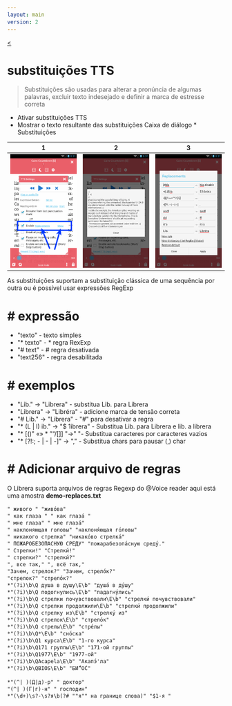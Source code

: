 ```yaml
---
layout: main
version: 2
---
```

[<](/wiki/faq/pt)

# substituições TTS

> Substituições são usadas para alterar a pronúncia de algumas palavras, excluir texto indesejado e definir a marca de estresse correta

* Ativar substituições TTS
* Mostrar o texto resultante das substituições
Caixa de diálogo * Substituições

|1|2|3|
|-|-|-|
|![](1.png)|![](2.png)|![](3.png)|


As substituições suportam a substituição clássica de uma sequência por outra ou é possível usar expressões RegExp

# # expressão

* &quot;texto&quot; - texto simples
* &quot;* texto&quot; - * regra RexExp
* &quot;# text&quot; - # regra desativada
* &quot;text256&quot; - regra desabilitada

# # exemplos

* &quot;Lib.&quot; -&gt; &quot;Librera&quot; - substitua Lib. para Librera
* &quot;Librera&quot; -&gt; &quot;Libréra&quot; - adicione marca de tensão correta
* &quot;# Lib.&quot; -&gt; &quot;Librera&quot; - &quot;#&quot; para desativar a regra
* &quot;* (L | l) ib.&quot; -&gt; &quot;$ 1ibrera&quot; - Substitua Lib. para Librera e lib. a librera
* &quot;* [()&quot; «» * ”“/[]] &quot;-&gt;&quot; &quot;- Substitua caracteres por caracteres vazios
* &quot;* [?!:; - | - | -]&quot; -&gt; &quot;,&quot; - Substitua chars para pausar (,) char

# # Adicionar arquivo de regras

O Librera suporta arquivos de regras Regexp do @Voice reader
aqui está uma amostra **demo-replaces.txt**

```
" живого " "живо́ва"
" как глаза " " как глаза́ "
" мне глаза" " мне глаза́"
" наклоняющая головы" "наклоня́ющая го́ловы"
" никакого стрелка" "никако́во стрелка́"
" ПОЖАРОБЕЗОПАСНУЮ СРЕДУ" "пожарабезопа́сную среду́."
" Стрелки!" "Стрелки́!"
" стрелки?" "стрелки́?"
", все так," ", всё так,"
"Зачем, стрелок?" "Зачем, стрело́к?"
"стрелок?" "стрело́к?"
*"(?i)\b\Q душа в душу\E\b" "душа́ в ду́шу"
*"(?i)\b\Q подогнулись\E\b" "падагну́лись"
*"(?i)\b\Q стрелки почувствовали\E\b" "стрелки́ почувствовали"
*"(?i)\b\Q стрелки продолжили\E\b" "стрелки́ продолжили"
*"(?i)\b\Q стрелку из\E\b" "стрелку́ из"
*"(?i)\b\Q стрелок\E\b" "стрело́к"
*"(?i)\b\Q стрелы\E\b" "стре́лы"
*"(?i)\b\Q*\E\b" "сно́ска"
*"(?i)\b\Q1 курса\E\b" "1-го курса"
*"(?i)\b\Q171 группы\E\b" "171-ой группы"
*"(?i)\b\Q1977\E\b" "1977-ой"
*"(?i)\b\QAcapela\E\b" "Акапэ́'ла"
*"(?i)\b\QBIOS\E\b" "БИ́“О́С"

*"(^| )(Д|д)-р" " доктор"
"(^| )(Г|г)-н" " господин"
*"(\d+)\s?-\s?я\b(?# ""я"" на границе слова)" "$1-я "

```


   
